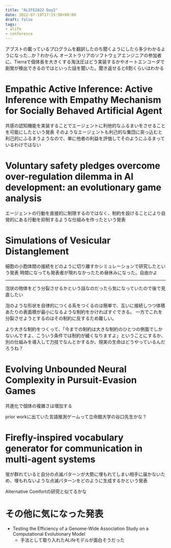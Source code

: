 ```yaml
---
title: "ALIFE2022 Day2"
date: 2022-07-19T17:15:58+09:00
draft: false
tags:
- alife
- conference
---
```


アブストの載っているプログラムを翻訳したのち聞くようにしたら多少わかるようになった…か？わからん
オーストラリアのソフトウェアエンジニアの参加者に、Tierraで個体長を大きくする淘汰圧はどう実装するかやオートエンコーダで創発が検出できるのではといった話を聞いた。聞き返せると6割くらいはわかる

# Empathic Active Inference: Active Inference with Empathy Mechanism for Socially Behaved Artificial Agent

共感の認知機能を実装することでエージェントに利他的なふるまいをさせることを可能にしたという発表
そのようなエージェントも利己的な集団に突っ込むと利己的にふるまうようなので、単に他者の利益を評価してそのようにふるまっているわけではない


# Voluntary safety pledges overcome over-regulation dilemma in AI development: an evolutionary game analysis

エージェントの行動を直接的に制限するのではなく、制約を設けることにより自発的にある行動を抑制するような仕組みを作ったという発表

# Simulations of Vesicular Distanglement

細胞の小胞体間の接続をどのように切り離すかシミュレーションで研究したという発表
時間になっても発表者が現れなかったため昼休みになった。自由かよ

---

泡状の物体をどう分裂させるかという話なのだったら気になっていたので後で見直したい

泡のような形状を自律的につくる系をつくるのは簡単で、互いに接続しつつ体積あたりの表面積が最小になるような制約をかければすぐできる。
一方でこれを分裂させようとするのはその制約に反するため難しい。

より大きな制約をつくって、「今までの制約は大きな制約のひとつの側面でしかないんですよ、こういう条件では制約が緩くなりますよ」ということにするか、別の仕組みを導入して力技でなんとかするか、現実の生命はどうやっているんだろうね？

# Evolving Unbounded Neural Complexity in Pursuit-Evasion Games

共進化で個体の複雑さは増加する

prior workに出ていた言語推測ゲームって立命館大学の谷口先生かな？

# Firefly-inspired vocabulary generator for communication in multi-agent systems

蛍が群れていると自分の点滅パターンが大勢に埋もれてしまい相手に届かないため、埋もれないような点滅パターンをどのように生成するかという発表

Alternative Comfortの研究と似てるかな

# その他に気になった発表
- Testing the Efficiency of a Genome-Wide Association Study on a Computational Evolutionary Model
  - 手法として取り入れたALifeモデルが面白そうだった

